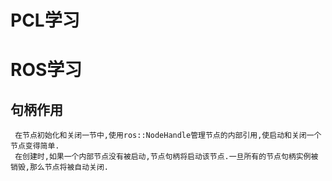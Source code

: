 # PCL学习

# ROS学习
## 句柄作用
     在节点初始化和关闭一节中,使用ros::NodeHandle管理节点的内部引用,使启动和关闭一个节点变得简单.
     在创建时,如果一个内部节点没有被启动,节点句柄将启动该节点.一旦所有的节点句柄实例被销毁,那么节点将被自动关闭. 
